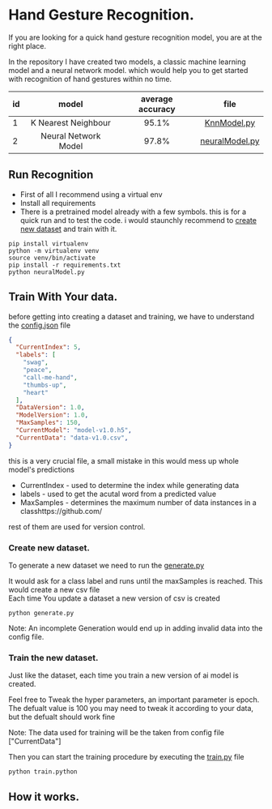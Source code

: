 # Hand Gesture Recognition.

If you are looking for a quick hand gesture recognition model, you are at the right place.

In the repository I have created two models, a classic machine learning model and a neural network model. which would help you to get started with recognition of hand gestures within no time.

| id |      model      | average accuracy | file |
|----------|:-------------:|:---:|:-------:|
| 1 |  K Nearest Neighbour | 95.1%  | [KnnModel.py](https://github.com/gitmax681/hand-gesture-recognition/blob/master/KnnModel.py)
| 2 |  Neural Network Model  | 97.8%|   [neuralModel.py](https://github.com/gitmax681/hand-gesture-recognition/blob/master/KnnModel.py)

## Run Recognition

- First of all I recommend using a virtual env
- Install all requirements
- There is a pretrained model already with a few symbols. this is for a quick run and to test the code. i would staunchly recommend to [create new dataset](#train-your-data) and train with it.
```
pip install virtualenv
python -m virtualenv venv
source venv/bin/activate
pip install -r requirements.txt
python neuralModel.py
```

## <a name="train-your-data"></a> Train With Your data.
before getting into creating a dataset and training, we have to understand the [config.json](https://github.com/gitmax681/hand-gesture-recognition/blob/master/config.json) file

```json
{
  "CurrentIndex": 5,
  "labels": [
    "swag",
    "peace",
    "call-me-hand",
    "thumbs-up",
    "heart"
  ],
  "DataVersion": 1.0,
  "ModelVersion": 1.0,
  "MaxSamples": 150,
  "CurrentModel": "model-v1.0.h5",
  "CurrentData": "data-v1.0.csv",
}
```
this is a very crucial file, a small mistake in this would mess up whole model's predictions

- CurrentIndex - used to determine the index while generating data
- labels - used to get the acutal word from a predicted value
- MaxSamples - determines the maximum number of data instances in a classhttps://github.com/

rest of them are used for version control.

### <a name="create-new-dataset"></a> Create new dataset.

To generate a new dataset we need to run the [generate.py](https://github.com/gitmax681/hand-gesture-recognition/blob/master/generate.py)

It would ask for a class label and runs until the maxSamples is reached. This would create a new csv file  
Each time You update a dataset a new version of csv is created 
```
python generate.py
```
Note: An incomplete Generation would end up in adding invalid data into the config file.

### <a name="train-new-dataset"></a> Train the new dataset.
Just like the dataset, each time you train a new version of ai model is created.

Feel free to Tweak the hyper parameters, an important parameter is epoch. The defualt value is 100 you may need to tweak it according to your data, but the defualt should work fine

Note: The data used for training will be the 
taken from config file ["CurrentData"]

Then you can start the training procedure by executing the [train.py](https://github.com/gitmax681/hand-gesture-recognition/blob/master/train.py)
file
```
python train.python
```
## <a name="how-it-works"></a> How it works.
